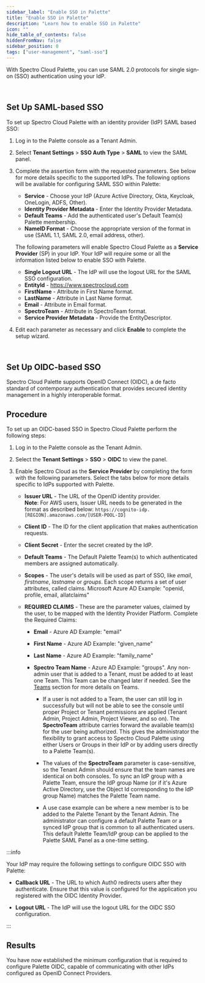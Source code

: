 ```yaml
---
sidebar_label: "Enable SSO in Palette"
title: "Enable SSO in Palette"
description: "Learn how to enable SSO in Palette"
icon: ""
hide_table_of_contents: false
hiddenFromNav: false
sidebar_position: 0
tags: ["user-management", "saml-sso"]
---
```


With Spectro Cloud Palette, you can use SAML 2.0 protocols for single sign-on (SSO) authentication using your IdP.

<br />

## Set Up SAML-based SSO

To set up Spectro Cloud Palette with an identity provider (IdP) SAML based SSO:

1. Log in to the Palette console as a Tenant Admin.
2. Select **Tenant Settings** > **SSO Auth Type** > **SAML** to view the SAML panel.
3. Complete the assertion form with the requested parameters. See below for more details specific to the supported IdPs.
   The following options will be available for configuring SAML SSO within Palette:

   - **Service** - Choose your IdP (Azure Active Directory, Okta, Keycloak, OneLogin, ADFS, Other).
   - **Identity Provider Metadata** - Enter the Identity Provider Metadata.
   - **Default Teams** - Add the authenticated user's Default Team(s) Palette membership.
   - **NameID Format** - Choose the appropriate version of the format in use (SAML 1.1, SAML 2.0, email address, other).

   The following parameters will enable Spectro Cloud Palette as a **Service Provider** (SP) in your IdP. Your IdP will
   require some or all the information listed below to enable SSO with Palette.

   - **Single Logout URL** - The IdP will use the logout URL for the SAML SSO configuration.
   - **EntityId** - https://www.spectrocloud.com
   - **FirstName** - Attribute in First Name format.
   - **LastName** - Attribute in Last Name format.
   - **Email** - Attribute in Email format.
   - **SpectroTeam** - Attribute in SpectroTeam format.
   - **Service Provider Metadata** - Provide the EntityDescriptor.

4. Edit each parameter as necessary and click **Enable** to complete the setup wizard.

<br />

## Set Up OIDC-based SSO

Spectro Cloud Palette supports OpenID Connect (OIDC), a de facto standard of contemporary authentication that provides
secured identity management in a highly interoperable format.

## Procedure

To set up an OIDC-based SSO in Spectro Cloud Palette perform the following steps:

1. Log in to the Palette console as the Tenant Admin.
2. Select the **Tenant Settings** > **SSO** > **OIDC** to view the panel.
3. Enable Spectro Cloud as the **Service Provider** by completing the form with the following parameters. Select the
   tabs below for more details specific to IdPs supported with Palette.

   - **Issuer URL** - The URL of the OpenID identity provider.<br /> **Note**: For AWS users, Issuer URL needs to be
     generated in the format as described below: `https://cognito-idp.[REGION].amazonaws.com/[USER-POOL-ID]`

   * **Client ID** - The ID for the client application that makes authentication requests.
   * **Client Secret** - Enter the secret created by the IdP.
   * **Default Teams** - The Default Palette Team(s) to which authenticated members are assigned automatically.
   * **Scopes** - The user's details will be used as part of SSO, like _email_, _firstname_, _lastname_ or _groups_.
     Each scope returns a set of user attributes, called claims. Microsoft Azure AD Example: "openid, profile, email,
     allatclaims"
   * **REQUIRED CLAIMS** - These are the parameter values, claimed by the user, to be mapped with the Identity Provider
     Platform. Complete the Required Claims:

     - **Email** - Azure AD Example: "email"
     - **First Name** - Azure AD Example: "given_name"
     - **Last Name** - Azure AD Example: "family_name"
     - **Spectro Team Name** - Azure AD Example: "groups". Any non-admin user that is added to a Tenant, must be added
       to at least one Team. This Team can be changed later if needed. See the [Teams](../../glossary-all.md#team)
       section for more details on Teams.

       - If a user is not added to a Team, the user can still log in successfully but will not be able to see the
         console until proper Project or Tenant permissions are applied (Tenant Admin, Project Admin, Project Viewer,
         and so on). The **SpectroTeam** attribute carries forward the available team(s) for the user being authorized.
         This gives the administrator the flexibility to grant access to Spectro Cloud Palette using either Users or
         Groups in their IdP or by adding users directly to a Palette Team(s).

       - The values of the **SpectroTeam** parameter is case-sensitive, so the Tenant Admin should ensure that the team
         names are identical on both consoles. To sync an IdP group with a Palette Team, ensure the IdP group Name (or
         if it's Azure Active Directory, use the Object Id corresponding to the IdP group Name) matches the Palette Team
         name.

       - A use case example can be where a new member is to be added to the Palette Tenant by the Tenant Admin. The
         administrator can configure a default Palette Team or a synced IdP group that is common to all authenticated
         users. This default Palette Team/IdP group can be applied to the Palette SAML Panel as a one-time setting.

:::info

Your IdP may require the following settings to configure OIDC SSO with Palette:

- **Callback URL** - The URL to which Auth0 redirects users after they authenticate. Ensure that this value is
  configured for the application you registered with the OIDC Identity Provider.

- **Logout URL** - The IdP will use the logout URL for the OIDC SSO configuration.

:::

## Results

You have now established the minimum configuration that is required to configure Palette OIDC, capable of communicating
with other IdPs configured as OpenID Connect Providers.
